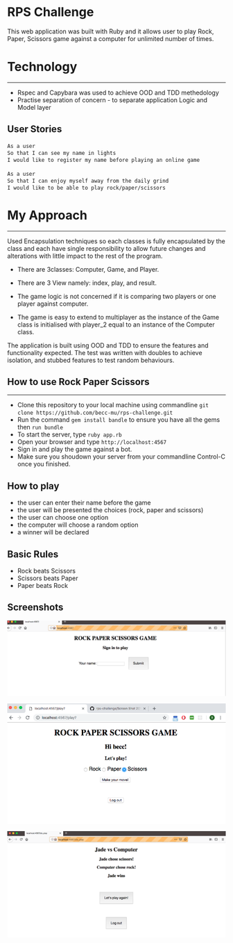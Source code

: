 # RPS Challenge

This web application was built with Ruby and it allows user to play Rock, Paper, Scissors game against a computer for unlimited number of times.

# Technology
----
* Rspec and Capybara was used to achieve OOD and TDD methedology
* Practise separation of concern - to separate application Logic and Model layer


User Stories
----

```
As a user
So that I can see my name in lights
I would like to register my name before playing an online game

As a user
So that I can enjoy myself away from the daily grind
I would like to be able to play rock/paper/scissors
```

# My Approach
----

Used Encapsulation techniques so each classes is fully encapsulated by the class and each have single responsibility to allow future changes and alterations with little impact to the rest of the program.

* There are 3classes: Computer, Game, and Player.
* There are 3 View namely: index, play, and result.
* The game logic is not concerned if it is comparing two players or one player against computer.

* The game is easy to extend to multiplayer as the instance of the Game class is initialised with player_2 equal to an instance of the Computer class.

The application is built using OOD and TDD to ensure the features and functionality expected. The test was written with doubles to achieve isolation, and stubbed features to test random behaviours.


## How to use Rock Paper Scissors
----
- Clone this repository to your local machine using commandline ```git clone https://github.com/becc-mu/rps-challenge.git ```
- Run the command ```gem install bandle``` to ensure you have all the gems then ``` run bundle ```
- To start the server, type ```ruby app.rb ```
- Open your browser and type ```http://localhost:4567```
- Sign in and play the game against a bot.
- Make sure you shoudown your server from your commandline Control-C once you finished.


 ## How to play

- the user can enter their name before the game
- the user will be presented the choices (rock, paper and scissors)
- the user can choose one option
- the computer will choose a random option
- a winner will be declared


## Basic Rules

- Rock beats Scissors
- Scissors beats Paper
- Paper beats Rock

## Screenshots

![Login page](https://github.com/becc-mu/rps-challenge/blob/player_vs_computer/public/Screen%20Shot%202019-01-05%20at%2004.23.41.png)

![choose options](https://github.com/becc-mu/rps-challenge/blob/master/public/Screen%20Shot%20scissors.png)

![winner declared](https://github.com/becc-mu/rps-challenge/blob/player_vs_computer/public/Screen%20Shot%202019-01-05%20at%2004.25.40.png)
